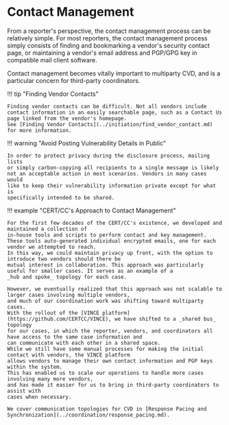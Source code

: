 # Contact Management

From a reporter's perspective, the contact management process can be
relatively simple. For most reporters, the contact management process simply consists of
finding and bookmarking a vendor's security contact page, or
maintaining a vendor's email address and PGP/GPG key in compatible mail
client software.

Contact management becomes vitally important to
multiparty CVD, and is a particular concern for third-party
coordinators.



!!! tip "Finding Vendor Contacts"

    Finding vendor contacts can be difficult. Not all vendors include
    contact information in an easily searchable page, such as a Contact Us
    page linked from the vendor's homepage.
    See [Finding Vendor Contacts](../initiation/find_vendor_contact.md) for more information.

!!! warning "Avoid Posting Vulnerability Details in Public"

    In order to protect privacy during the disclosure process, mailing lists
    or simply carbon-copying all recipients to a single message is likely
    not an acceptable action in most scenarios. Vendors in many cases would
    like to keep their vulnerability information private except for what is
    specifically intended to be shared. 

!!! example "CERT/CC's Approach to Contact Management"

    For the first few decades of the CERT/CC's existence, we developed and maintained a collection of
    in-house tools and scripts to perform contact and key management.
    These tools auto-generated individual encrypted emails, one for each vendor we attempted to reach.
    In this way, we could maintain privacy up front, with the option to introduce two vendors should there be
    mutual interest in collaboration. This approach was particularly useful for smaller cases. It serves as an example of a
    _hub and spoke_ topology for each case.

    However, we eventually realized that this approach was not scalable to larger cases involving multiple vendors,
    and much of our coordination work was shifting toward multiparty cases.
    With the rollout of the [VINCE platform](https://github.com/CERTCC/VINCE), we have shifted to a _shared bus_ topology
    for our cases, in which the reporter, vendors, and coordinators all have access to the same case information and
    can communicate with each other in a shared space.
    While we still have some manual processes for making the initial contact with vendors, the VINCE platform 
    allows vendors to manage their own contact information and PGP keys within the system.
    This has enabled us to scale our operations to handle more cases involving many more vendors,
    and has made it easier for us to bring in third-party coordinators to assist with
    cases when necessary.

    We cover communication topologies for CVD in [Response Pacing and Synchronization](../coordination/response_pacing.md).
